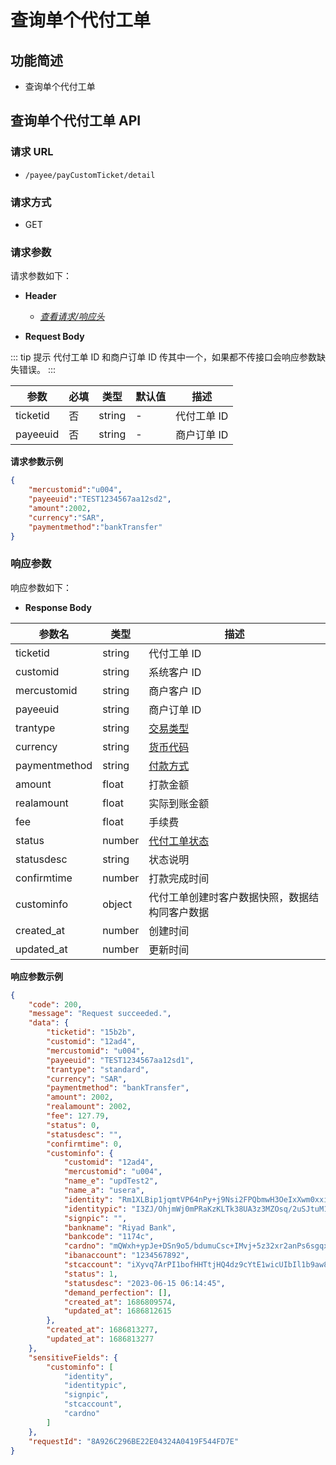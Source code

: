 # 查询单个代付工单

## 功能简述

- 查询单个代付工单


## 查询单个代付工单 API

### 请求 URL

- `/payee/payCustomTicket/detail`

### 请求方式

- GET

### 请求参数

请求参数如下：

- **Header**

  - [_查看请求/响应头_](/zh/payoutApi/apiRule/header)

- **Request Body**

::: tip 提示
代付工单 ID 和商户订单 ID 传其中一个，如果都不传接口会响应参数缺失错误。
:::

| **参数** | **必填** | **类型** | **默认值** | **描述**    |
| -------- | -------- | -------- | ---------- | ----------- |
| ticketid | 否       | string   | -          | 代付工单 ID |
| payeeuid | 否       | string   | -          | 商户订单 ID |

**请求参数示例**

```json
{
    "mercustomid":"u004",
    "payeeuid":"TEST1234567aa12sd2",
    "amount":2002,
    "currency":"SAR",
    "paymentmethod":"bankTransfer"
}
```

### 响应参数

响应参数如下：

- **Response Body**

| **参数名**    | **类型** | **描述**                                             |
| ------------- | -------- | ---------------------------------------------------- |
| ticketid      | string   | 代付工单 ID                                          |
| customid      | string   | 系统客户 ID                                          |
| mercustomid   | string   | 商户客户 ID                                          |
| payeeuid      | string   | 商户订单 ID                                          |
| trantype      | string   | [交易类型](/zh/payoutApi/appendix/tranType)          |
| currency      | string   | [货币代码](/zh/payoutApi/appendix/currency)          |
| paymentmethod | string   | [付款方式](/zh/payoutApi/appendix/paymentMethod)     |
| amount        | float    | 打款金额                                             |
| realamount    | float    | 实际到账金额                                         |
| fee           | float    | 手续费                                               |
| status        | number   | [代付工单状态](/zh/payoutApi/appendix/paymentStatus) |
| statusdesc    | string   | 状态说明                                             |
| confirmtime   | number   | 打款完成时间                                         |
| custominfo    | object   | 代付工单创建时客户数据快照，数据结构同客户数据       |
| created_at    | number   | 创建时间                                             |
| updated_at    | number   | 更新时间                                             |

**响应参数示例**

```json
{
    "code": 200,
    "message": "Request succeeded.",
    "data": {
        "ticketid": "15b2b",
        "customid": "12ad4",
        "mercustomid": "u004",
        "payeeuid": "TEST1234567aa12sd1",
        "trantype": "standard",
        "currency": "SAR",
        "paymentmethod": "bankTransfer",
        "amount": 2002,
        "realamount": 2002,
        "fee": 127.79,
        "status": 0,
        "statusdesc": "",
        "confirmtime": 0,
        "custominfo": {
            "customid": "12ad4",
            "mercustomid": "u004",
            "name_e": "updTest2",
            "name_a": "usera",
            "identity": "Rm1XLBip1jqmtVP64nPy+j9Nsi2FPQbmwH3OeIxXwm0xxilOJ5CgmHv9mRhG2rCzOj0xJh20ZxFEYNobECjZsU5wTzSkjSFEpmxWxENbPcwDBDtUXQY2U0Pv1zqPwaltSOjzo7/0UzKOJIVTExO27Hp3vm/OcE2Hj4R1mdFo1QibR/H/J7OslnVWR24J6coEYu452aojDZm0rKEgegDhTPgMwHxz8MUM6+ynY+wGaKb32Ad8r14NgvlW3aslCquMuS68IiXl3vbiQ4Pr6uMYkJ8qyllNU2W4cdWCZdqbCYRMXUcAYuUZ4zoqPTMDN659VAUMBJB9zHYfuo6RZcSmUg==",
            "identitypic": "I3ZJ/OhjmWj0mPRaKzKLTk38UA3z3MZOsq/2uSJtuM1IY9z9OFqXqgGSvk+NwR0GfayfO0kTdetesFW5a3f6C11xL21LJsAe1zrb6RqqXjlCa8/phgV77eyY5C/AJ8X0a5J5Q5WJodmh2A0AmeEAEbeySt0HsOqMO6bYYplcZV29abLfYa+45814aQXiVLAPNG63O+sMvT2WUyR3GlUoZ7NZK7JpBd0CnG/CXuZHRDbLoY8r1pej18hHDG0RNVkxqI+H7+glFjrIh/4QbmLmP46M5Sjs0k4NB/zRqhUDlFmQsIg1JWYmsLQTmQYBK7vwOGC7hT5riRTF2wKmHRuNRg==",
            "signpic": "",
            "bankname": "Riyad Bank",
            "bankcode": "1174c",
            "cardno": "mQWxh+ypJe+DSn9o5/bdumuCsc+IMvj+5z32xr2anPs6sgqxQu4Zgt2yXs7Ye8Ptr9UFmbPnt5onxkhYQ6iPArmV3kqkJwOA8MiAuDiYwn3+eoiF2EdWCx0otF6YkC7tA0ESO98DL7I1BpDJNCdaDOrrppZS7syb0qtBosvBC/YvRIRrspMsGXzL/vAMI7GvT4wj7RyIiqEE48dSCXT9YLvx7OiQf33fQbrv36zoeYolOSoQLRTe+oTpcum9ACccTI1aS6/A2qOlPEQ5EkPrmxDljmWPUBotdwrmRmy1p0DJK7SwgeofPxGsrGo1Lcw7S7ShqdWUHScgaWIIH7miBQ==",
            "ibanaccount": "1234567892",
            "stcaccount": "iXyvq7ArPI1bofHHTtjHQ4dz9cYtE1wicUIbIl1b9aw82BqAXcOKVeDu9tniFRfTPKhtXVKMpEPmReHyw7tx8fAjxrLOSIJEdCvNIB7hSrC6HlDThTD/JZ3bqMO6sxdalj5zF7QY/IUbrRRm/ALW/xam/73IYz3CHxQXRz3nOUsG07yOZuid2l7fzqmflMQCijiNoXMRcZjqb1uMO3xOFeZc8SiFAfHTcombR3NmgJFmMTMNEs5SH/CUbzYHKDgrkq8vs6x10LJP9ox3FlC8C1W3B5p5FPWYvUaS6+PkLdOECvjwIu/bS3K0hrxv/hQjCfWMTfySkPsB0V78Wu7rtA==",
            "status": 1,
            "statusdesc": "2023-06-15 06:14:45",
            "demand_perfection": [],
            "created_at": 1686809574,
            "updated_at": 1686812615
        },
        "created_at": 1686813277,
        "updated_at": 1686813277
    },
    "sensitiveFields": {
        "custominfo": [
            "identity",
            "identitypic",
            "signpic",
            "stcaccount",
            "cardno"
        ]
    },
    "requestId": "8A926C296BE22E04324A0419F544FD7E"
}
```